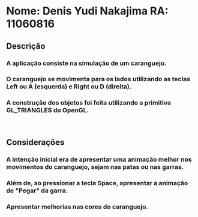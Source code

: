 # Nome: Denis Yudi Nakajima   RA: 11060816

## Descrição

### A aplicação consiste na simulação de um caranguejo.
### O caranguejo se movimenta para os lados utilizando as teclas Left ou A (esquerda) e Right ou D (direita).
### A construção dos objetos foi feita utilizando a primitiva GL_TRIANGLES do OpenGL.

<br>

## Considerações

### A intenção inicial era de apresentar uma animação melhor nos movimentos do caranguejo, sejam nas patas ou nas garras.
### Além de, ao pressionar a tecla Space, apresentar a animação de "Pegar" da garra.  
### Apresentar melhorias nas cores do caranguejo.
